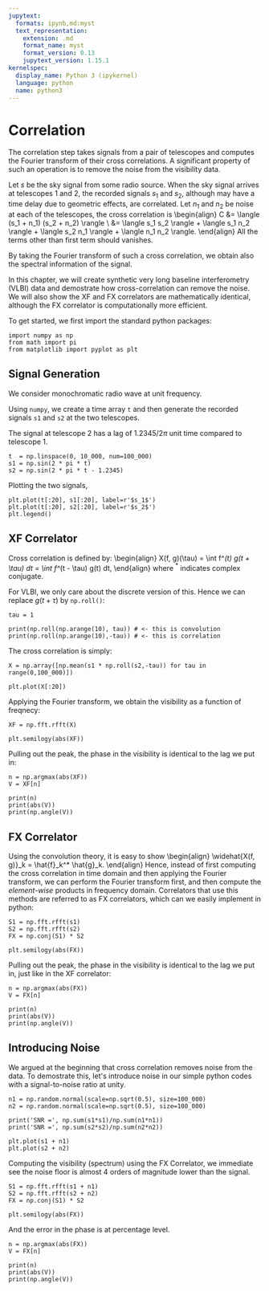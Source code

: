 ```yaml
---
jupytext:
  formats: ipynb,md:myst
  text_representation:
    extension: .md
    format_name: myst
    format_version: 0.13
    jupytext_version: 1.15.1
kernelspec:
  display_name: Python 3 (ipykernel)
  language: python
  name: python3
---
```


# Correlation

The correlation step takes signals from a pair of telescopes and
computes the Fourier transform of their cross correlations.
A significant property of such an operation is to remove the noise
from the visibility data.

Let $s$ be the sky signal from some radio source.
When the sky signal arrives at telescopes 1 and 2, the recorded
signals $s_1$ and $s_2$, although may have a time delay due to
geometric effects, are correlated.
Let $n_1$ and $n_2$ be noise at each of the telescopes, the cross
correlation is
\begin{align}
  C &= \langle (s_1 + n_1) (s_2 + n_2) \rangle \\
    &= \langle s_1 s_2 \rangle
     + \langle s_1 n_2 \rangle
     + \langle s_2 n_1 \rangle
     + \langle n_1 n_2 \rangle.
\end{align}
All the terms other than first term should vanishes.

By taking the Fourier transform of such a cross correlation, we obtain
also the spectral information of the signal.

In this chapter, we will create synthetic very long baseline
interferometry (VLBI) data and demostrate how cross-correlation can
remove the noise.
We will also show the XF and FX correlators are mathematically
identical, although the FX correlator is computationally more
efficient.

To get started, we first import the standard python packages:

```{code-cell} ipython3
import numpy as np
from math import pi
from matplotlib import pyplot as plt
```

## Signal Generation

We consider monochromatic radio wave at unit frequency.

Using `numpy`, we create a time array `t` and then generate the
recorded signals `s1` and `s2` at the two telescopes.

The signal at telescope 2 has a lag of $1.2345/2\pi$ unit time
compared to telescope 1.

```{code-cell} ipython3
t  = np.linspace(0, 10_000, num=100_000)
s1 = np.sin(2 * pi * t)
s2 = np.sin(2 * pi * t - 1.2345)
```

Plotting the two signals,

```{code-cell} ipython3
plt.plot(t[:20], s1[:20], label=r'$s_1$')
plt.plot(t[:20], s2[:20], label=r'$s_2$')
plt.legend()
```

## XF Correlator

Cross correlation is defined by:
\begin{align}
  X(f, g)(\tau) = \int f^*(t) g(t + \tau) dt = \int f^*(t - \tau) g(t) dt,
\end{align}
where $^*$ indicates complex conjugate.

For VLBI, we only care about the discrete version of this.
Hence we can replace $g(t + \tau)$ by `np.roll()`:

```{code-cell} ipython3
tau = 1

print(np.roll(np.arange(10), tau)) # <- this is convolution
print(np.roll(np.arange(10),-tau)) # <- this is correlation
```

The cross correlation is simply:

```{code-cell} ipython3
X = np.array([np.mean(s1 * np.roll(s2,-tau)) for tau in range(0,100_000)])

plt.plot(X[:20])
```

Applying the Fourier transform, we obtain the visibility as a function
of freqnecy:

```{code-cell} ipython3
XF = np.fft.rfft(X)

plt.semilogy(abs(XF))
```

Pulling out the peak, the phase in the visibility is identical to the
lag we put in:

```{code-cell} ipython3
n = np.argmax(abs(XF))
V = XF[n]

print(n)
print(abs(V))
print(np.angle(V))
```

## FX Correlator

Using the convolution theory, it is easy to show
\begin{align}
  \widehat{X(f, g)}_k = \hat{f}_k^* \hat{g}_k.
\end{align}
Hence, instead of first computing the cross correlation in time domain
and then applying the Fourier transform, we can perform the Fourier
transform first, and then compute the *element-wise* products in
frequency domain.
Correlators that use this methods are referred to as FX correlators,
which can we easily implement in python:

```{code-cell} ipython3
S1 = np.fft.rfft(s1)
S2 = np.fft.rfft(s2)
FX = np.conj(S1) * S2

plt.semilogy(abs(FX))
```

Pulling out the peak, the phase in the visibility is identical to the
lag we put in, just like in the XF correlator:

```{code-cell} ipython3
n = np.argmax(abs(FX))
V = FX[n]

print(n)
print(abs(V))
print(np.angle(V))
```

## Introducing Noise

We argued at the beginning that cross correlation removes noise from
the data.
To demostrate this, let's introduce noise in our simple python codes
with a signal-to-noise ratio at unity.

```{code-cell} ipython3
n1 = np.random.normal(scale=np.sqrt(0.5), size=100_000)
n2 = np.random.normal(scale=np.sqrt(0.5), size=100_000)

print('SNR =', np.sum(s1*s1)/np.sum(n1*n1))
print('SNR =', np.sum(s2*s2)/np.sum(n2*n2))

plt.plot(s1 + n1)
plt.plot(s2 + n2)
```

Computing the visibility (spectrum) using the FX Correlator, we
immediate see the noise floor is almost 4 orders of magnitude lower
than the signal.

```{code-cell} ipython3
S1 = np.fft.rfft(s1 + n1)
S2 = np.fft.rfft(s2 + n2)
FX = np.conj(S1) * S2

plt.semilogy(abs(FX))
```

And the error in the phase is at percentage level.

```{code-cell} ipython3
n = np.argmax(abs(FX))
V = FX[n]

print(n)
print(abs(V))
print(np.angle(V))
```
